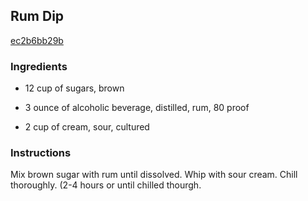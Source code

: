 ## Rum Dip

[ec2b6bb29b](http://www.food.com/recipe/rum-dip-179914)

### Ingredients

 - 12 cup of sugars, brown

 - 3 ounce of alcoholic beverage, distilled, rum, 80 proof

 - 2 cup of cream, sour, cultured

### Instructions

Mix brown sugar with rum until dissolved. Whip with sour cream. Chill thoroughly. (2-4 hours or until chilled thourgh.